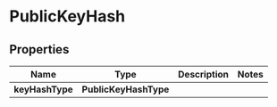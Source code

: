 

# PublicKeyHash


## Properties

| Name | Type | Description | Notes |
|------------ | ------------- | ------------- | -------------|
|**keyHashType** | **PublicKeyHashType** |  |  |



